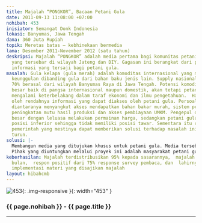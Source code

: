 ```yaml
---
title: Majalah “PONGKOR”, Bacaan Petani Gula
date: 2011-09-13 11:08:00 +07:00
nohibah: 453
inisiator: Semangat Donk Indonesia
lokasi: Banyumas, Jawa Tengah
dana: 360 Juta Rupiah
topik: Meretas batas – kebhinekaan bermedia
lama: Desember 2011-November 2012 (satu tahun)
deskripsi: Majalah “PONGKOR” adalah media pertama bagi komunitas petani gula kelapa
  yang tersebar di wilayah Jateng dan DIY. Gagasan ini berangkat dari persoalan terbatasnya
  informasi yang tersaji bagi petani gula.
masalah: Gula kelapa (gula merah) adalah komoditas internasional yang memiliki banyak
  keunggulan dibanding gula dari bahan baku jenis lain. Supply nasional Gula Kelapa
  70% berasal dari wilayah Banyumas Raya di Jawa Tengah. Potensi komoditas ini sedemikian
  besar baik di pangsa internasional maupun domestik, akan tetapi petani gula masih
  mengalami keterbelakang dalam taraf ekonomi dan ilmu pengetahuan.  Hal ini disebabkan
  oleh rendahnya informasi yang dapat diakses oleh petani gula. Persoalan tersebut
  diantaranya menyangkut akses mendapatkan bahan bakar murah, sistem penentuan harga,
  peningkatan mutu hasil produksi dan akses pembiayaan UMKM. Pengepul dan pedagang
  besar dengan leluasa melakukan permainan harga, sedangkan petani gula berada di
  posisi inferior sehingga tidak memiliki posisi tawar. Sementara itu campur tangan
  pemerintah yang mestinya dapat memberikan solusi terhadap masalah ini, tidak kunjung
  turun.
solusi: |-
  Membangun media yang ditujukan khusus untuk petani gula. Media tersebut berbentuk majalah yang dinamai Majalah “Pongkor”. Majalah ini nantinya akan terbit setiap bulan dan didistribusikan ke lebih kurang 500 desa sentra petani gula di wilayah Jateng dan DIY. Majalah berisi rubrik diantaranya, informasi aktual seputar industri gula, profil inspiratif, teknik peningkatan mutu hasil produksi, perluasan jaringan. Dengan sasaran pembaca adalah kalangan petani gula, layout majalah dirancang dengan font besar dan dilengkapi gambar. Terbukanya akses informasi bagi petani gula, akan memicu peningkatan mutu hasil produksi, perluasan jaringan pemasaran dan permodalan. Maka taraf hidup petani gula akan meningkat. Selain itu, kehadiran media ini diharapkan dapat menarik perhatian pemerintah daerah untuk mengatasi persoalan rendahnya taraf hidup petani gula ini.
  Pihak yang diuntungkan melalui proyek ini adalah masyarakat petani gula yang tersebar di lebih kurang 500 kecamatan di berbagai Kabupaten di Jawa Tengah dan DIY.
keberhasilan: Majalah terdistribusikan 95% kepada sasarannya,  majalah terbit setiap
  bulan,  respon positif dari 75% response survey pembaca, dan  lahirnya program-program
  implementasi materi yang disajikan majalah
layout: hibahcmb
---
```


![453](/static/img/hibahcmb/453.png){: .img-responsive }{: width="453" }

### {{ page.nohibah }} - {{ page.title }}

---
